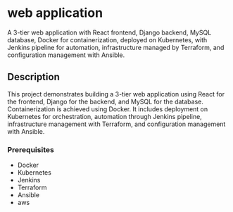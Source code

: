 # web application

A 3-tier web application with React frontend, Django backend, MySQL database, Docker for containerization, deployed on Kubernetes, with Jenkins pipeline for automation, infrastructure managed by Terraform, and configuration management with Ansible.

## Description

This project demonstrates building a 3-tier web application using React for the frontend, Django for the backend, and MySQL for the database. Containerization is achieved using Docker. It includes deployment on Kubernetes for orchestration, automation through Jenkins pipeline, infrastructure management with Terraform, and configuration management with Ansible.



### Prerequisites

- Docker
- Kubernetes
- Jenkins
- Terraform
- Ansible
- aws


